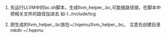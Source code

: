 1. 先运行LLVM中的bc.sh脚本，生成llvm_helper_.bc,可能报路径错，在脚本中把相关文件的路径加进去 如-I../include/tcg

2. 把生成的llvm_helper_.bc放在~/.hqemu/llvm_helper_.bc。 注意先创建目录 mkdir ~/.hqemu
